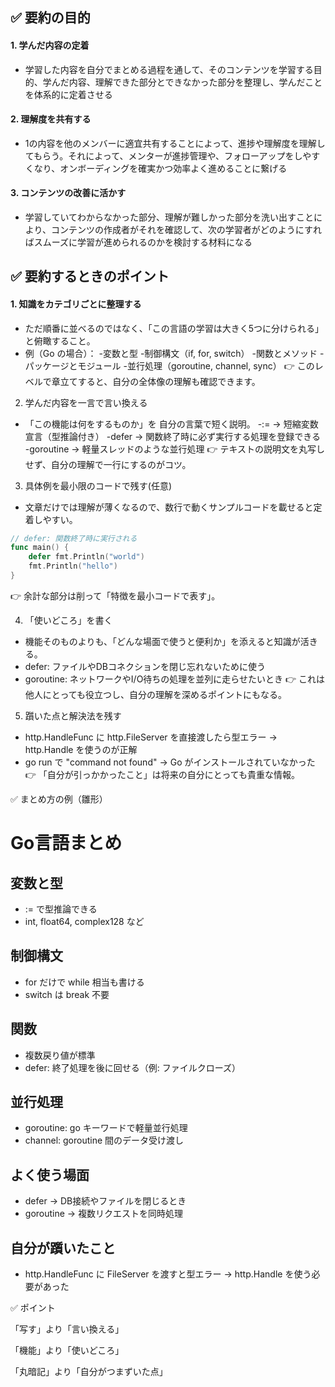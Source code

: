 ## ✅ 要約の目的
#### 1. 学んだ内容の定着
- 学習した内容を自分でまとめる過程を通して、そのコンテンツを学習する目的、学んだ内容、理解できた部分とできなかった部分を整理し、学んだことを体系的に定着させる
#### 2. 理解度を共有する
- 1の内容を他のメンバーに適宜共有することによって、進捗や理解度を理解してもらう。それによって、メンターが進捗管理や、フォローアップをしやすくなり、オンボーディングを確実かつ効率よく進めることに繋げる
#### 3. コンテンツの改善に活かす
- 学習していてわからなかった部分、理解が難しかった部分を洗い出すことにより、コンテンツの作成者がそれを確認して、次の学習者がどのようにすればスムーズに学習が進められるのかを検討する材料になる


## ✅ 要約するときのポイント
#### 1. 知識をカテゴリごとに整理する
- ただ順番に並べるのではなく、「この言語の学習は大きく5つに分けられる」と俯瞰すること。
- 例（Go の場合）：
 -変数と型
 -制御構文（if, for, switch）
 -関数とメソッド
 -パッケージとモジュール
 -並行処理（goroutine, channel, sync）
👉 このレベルで章立てすると、自分の全体像の理解も確認できます。

2. 学んだ内容を一言で言い換える
- 「この機能は何をするものか」を 自分の言葉で短く説明。
 -:= → 短縮変数宣言（型推論付き）
 -defer → 関数終了時に必ず実行する処理を登録できる
 -goroutine → 軽量スレッドのような並行処理
👉 テキストの説明文を丸写しせず、自分の理解で一行にするのがコツ。

3. 具体例を最小限のコードで残す(任意)
- 文章だけでは理解が薄くなるので、数行で動くサンプルコードを載せると定着しやすい。
```go
// defer: 関数終了時に実行される
func main() {
    defer fmt.Println("world")
    fmt.Println("hello")
}
```
👉 余計な部分は削って「特徴を最小コードで表す」。

4. 「使いどころ」を書く
- 機能そのものよりも、「どんな場面で使うと便利か」を添えると知識が活きる。
 - defer: ファイルやDBコネクションを閉じ忘れないために使う
 - goroutine: ネットワークやI/O待ちの処理を並列に走らせたいとき
👉 これは他人にとっても役立つし、自分の理解を深めるポイントにもなる。

5. 躓いた点と解決法を残す
- http.HandleFunc に http.FileServer を直接渡したら型エラー → http.Handle を使うのが正解
- go run で "command not found" → Go がインストールされていなかった
👉 「自分が引っかかったこと」は将来の自分にとっても貴重な情報。


















✅ まとめ方の例（雛形）
# Go言語まとめ

## 変数と型
- := で型推論できる
- int, float64, complex128 など

## 制御構文
- for だけで while 相当も書ける
- switch は break 不要

## 関数
- 複数戻り値が標準
- defer: 終了処理を後に回せる（例: ファイルクローズ）

## 並行処理
- goroutine: go キーワードで軽量並行処理
- channel: goroutine 間のデータ受け渡し

## よく使う場面
- defer → DB接続やファイルを閉じるとき
- goroutine → 複数リクエストを同時処理

## 自分が躓いたこと
- http.HandleFunc に FileServer を渡すと型エラー
  → http.Handle を使う必要があった

✅ ポイント

「写す」より「言い換える」

「機能」より「使いどころ」

「丸暗記」より「自分がつまずいた点」